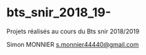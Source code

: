 # bts_snir_2018_19-

Projets réalisés au cours du Bts snir 2018/2019

Simon MONNIER s.monnier44440@gmail.com
